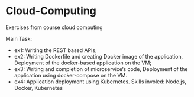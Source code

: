 # Cloud-Computing
Exercises from course cloud computing

Main Task: 
- ex1: Writing the REST based APIs;
- ex2: Writing Dockerfile and creating Docker image of the application, Deployment of the docker-based application on the VM;
- ex3: Writing and completion of microservice‘s code, Deployment of the application using docker-compose on the VM.
- ex4: Application deployment using Kubernetes.
Skills involed: Node.js, Docker, Kubernetes
